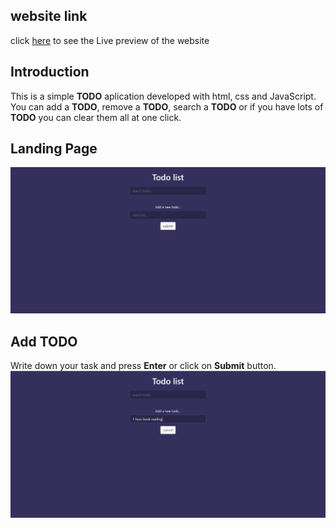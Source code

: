 ## website link
click [here](https://sumanislam.github.io/To-do-list-2/) to see the Live preview of the website

## Introduction
This is a simple __TODO__ aplication developed with html, css and JavaScript. You can add a __TODO__, remove a __TODO__, search a __TODO__ or if you have lots of __TODO__ you can clear them all at one click.

## Landing Page
<img src="readmeimage/1.png" />

## Add TODO
Write down your task and press __Enter__ or click on __Submit__ button.
<img src="readmeimage/2.png" />
